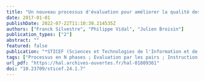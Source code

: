 ```yaml
---
title: "Un nouveau processus d'évaluation pour améliorer la qualité des feedbacks dans les tests en ligne"
date: 2017-01-01
publishDate: 2022-07-22T11:10:30.214535Z
authors: ["Franck Silvestre", "Philippe Vidal", "Julien Broisin"]
publication_types: ["2"]
abstract: ""
featured: false
publication: "*STICEF (Sciences et Technologies de l'Information et de la Communication pour l'Éducation et la Formation)*"
tags: ["Processus en N phases ; Evaluation par les pairs ; Instruction par les pairs ; Tests informatisés ; Questions interactives ; Feedback"]
url_pdf: "https://hal.archives-ouvertes.fr/hal-01809361"
doi: "10.23709/sticef.24.1.7"
---
```


